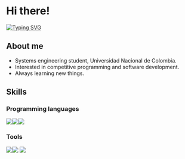 # Hi there!

[![Typing SVG](https://readme-typing-svg.demolab.com?font=Fira+Code&pause=1000&color=F7F7F7&width=500&lines=I'm+Cristian+Motta;Systems+engineering+student;Lifelong+learner)](https://git.io/typing-svg)

## About me

- Systems engineering student, Universidad Nacional de Colombia.
- Interested in competitive programming and software development.
- Always learning new things.

## Skills

### Programming languages

<img src="https://img.icons8.com/color/50/null/python--v1.png"/><img src="https://img.icons8.com/color/50/null/c-plus-plus-logo.png"/><img src="https://img.icons8.com/color/50/null/java-coffee-cup-logo--v1.png"/>

### Tools

<img src="https://img.icons8.com/color/50/null/git.png"/><img src="https://img.icons8.com/color/50/null/markdown.png"/> <img src="https://img.icons8.com/color/50/null/latex.png"/>
